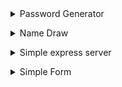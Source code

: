 <dl>
  <details>
    <summary>Password Generator</summary>

    * Language: C#
    * Info: Alphanumeric password generator.
  </details>
</dl>
<dl>
  <details>
    <summary>Name Draw</summary>

    * Language: Python
    * Info: Name draw, no raffled repeat.
  </details>
</dl>
<dl>
  <details>
    <summary>Simple express server</summary>

    * Language: Javascript
    * Info: Simple express server.
  </details>
</dl>
<dl>
  <details>
    <summary>Simple Form</summary>

    * Language: Dart
    * Info: Simple form created using only dart.
  </details>
</dl>
